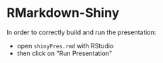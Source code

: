 # RMarkdown-Shiny

In order to correctly build and run the presentation: 
* open ```shinyPres.rmd``` with RStudio 
* then click on "Run Presentation"
